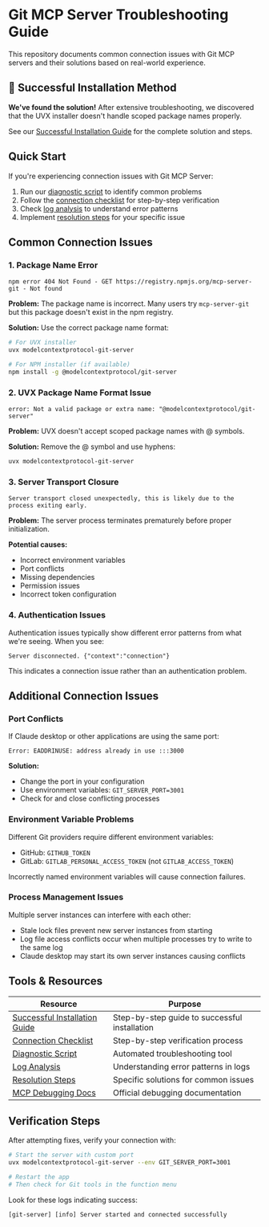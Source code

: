 # Git MCP Server Troubleshooting Guide

This repository documents common connection issues with Git MCP servers and their solutions based on real-world experience.

## 🎉 Successful Installation Method

**We've found the solution!** After extensive troubleshooting, we discovered that the UVX installer doesn't handle scoped package names properly.

See our [Successful Installation Guide](successful-installation.md) for the complete solution and steps.

## Quick Start

If you're experiencing connection issues with Git MCP Server:

1. Run our [diagnostic script](scripts/diagnose-connection.sh) to identify common problems
2. Follow the [connection checklist](connection-checklist.md) for step-by-step verification
3. Check [log analysis](log-analysis.md) to understand error patterns
4. Implement [resolution steps](resolution-steps.md) for your specific issue

## Common Connection Issues

### 1. Package Name Error

```
npm error 404 Not Found - GET https://registry.npmjs.org/mcp-server-git - Not found
```

**Problem:** The package name is incorrect. Many users try `mcp-server-git` but this package doesn't exist in the npm registry.

**Solution:** Use the correct package name format:
```bash
# For UVX installer
uvx modelcontextprotocol-git-server

# For NPM installer (if available)
npm install -g @modelcontextprotocol/git-server
```

### 2. UVX Package Name Format Issue

```
error: Not a valid package or extra name: "@modelcontextprotocol/git-server"
```

**Problem:** UVX doesn't accept scoped package names with @ symbols.

**Solution:** Remove the @ symbol and use hyphens:
```bash
uvx modelcontextprotocol-git-server
```

### 3. Server Transport Closure

```
Server transport closed unexpectedly, this is likely due to the process exiting early.
```

**Problem:** The server process terminates prematurely before proper initialization.

**Potential causes:**
- Incorrect environment variables
- Port conflicts
- Missing dependencies
- Permission issues
- Incorrect token configuration

### 4. Authentication Issues

Authentication issues typically show different error patterns from what we're seeing. When you see:
```
Server disconnected. {"context":"connection"}
```
This indicates a connection issue rather than an authentication problem.

## Additional Connection Issues

### Port Conflicts

If Claude desktop or other applications are using the same port:

```
Error: EADDRINUSE: address already in use :::3000
```

**Solution:** 
- Change the port in your configuration
- Use environment variables: `GIT_SERVER_PORT=3001`
- Check for and close conflicting processes

### Environment Variable Problems

Different Git providers require different environment variables:

- GitHub: `GITHUB_TOKEN`
- GitLab: `GITLAB_PERSONAL_ACCESS_TOKEN` (not `GITLAB_ACCESS_TOKEN`)

Incorrectly named environment variables will cause connection failures.

### Process Management Issues

Multiple server instances can interfere with each other:

- Stale lock files prevent new server instances from starting
- Log file access conflicts occur when multiple processes try to write to the same log
- Claude desktop may start its own server instances causing conflicts

## Tools & Resources

| Resource | Purpose |
|----------|---------|
| [Successful Installation Guide](successful-installation.md) | Step-by-step guide to successful installation |
| [Connection Checklist](connection-checklist.md) | Step-by-step verification process |
| [Diagnostic Script](scripts/diagnose-connection.sh) | Automated troubleshooting tool |
| [Log Analysis](log-analysis.md) | Understanding error patterns in logs |
| [Resolution Steps](resolution-steps.md) | Specific solutions for common issues |
| [MCP Debugging Docs](https://modelcontextprotocol.io/docs/tools/debugging) | Official debugging documentation |

## Verification Steps

After attempting fixes, verify your connection with:

```bash
# Start the server with custom port
uvx modelcontextprotocol-git-server --env GIT_SERVER_PORT=3001

# Restart the app
# Then check for Git tools in the function menu
```

Look for these logs indicating success:
```
[git-server] [info] Server started and connected successfully
```
